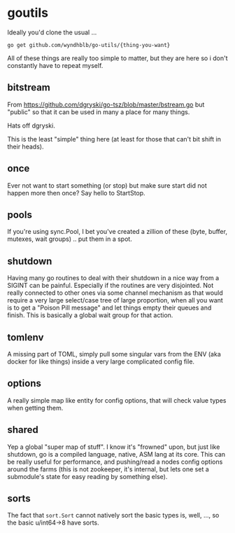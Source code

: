 # goutils


Ideally you'd clone the usual ...


    go get github.com/wyndhblb/go-utils/{thing-you-want}
   

All of these things are really too simple to matter, but they are here so i don't constantly have to repeat myself.


## bitstream

From https://github.com/dgryski/go-tsz/blob/master/bstream.go but "public" so that it can be used in many a place for many things.

Hats off dgryski.

This is the least "simple" thing here (at least for those that can't bit shift in their heads).

## once

Ever not want to start something (or stop) but make sure start did not happen more then once? Say hello to StartStop.

## pools

If you're using sync.Pool, I bet you've created a zillion of these (byte, buffer, mutexes, wait groups) .. put them in a spot.

## shutdown

Having many go routines to deal with their shutdown in a nice way from a SIGINT can be painful. Especially if the routines
are very disjointed.  Not really connected to other ones via some channel mechanism as that would require a very large 
select/case tree of large proportion, when all you want is to get a "Poison Pill message" and let things empty their queues 
and finish. This is basically a global wait group for that action.

## tomlenv

A missing part of TOML, simply pull some singular vars from the ENV (aka docker for like things) inside a very large 
complicated config file.

## options

A really simple map like entity for config options, that will check value types when getting them.

## shared

Yep a global "super map of stuff".  I know it's "frowned" upon, but just like shutdown, go is a compiled language, native,
ASM lang at its core.  This can be really useful for performance, and pushing/read a nodes config options around the 
farms (this is not zookeeper, it's internal, but lets one set a submodule's state for easy reading by something else).
 
## sorts

The fact that `sort.Sort` cannot natively sort the basic types is, well, ..., so the basic u/int64->8 have sorts.
